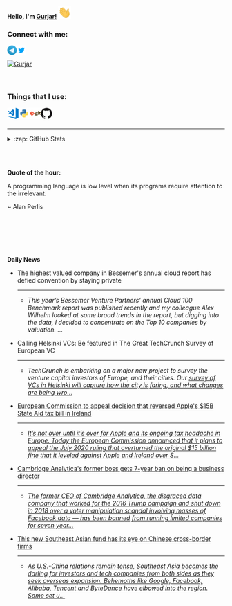 #### Hello, I'm [Gurjar!](https://GurjarKing.github.io) <img src="https://raw.githubusercontent.com/ABSphreak/ABSphreak/master/gifs/Hi.gif" width="30px"></h2>


### Connect with me:

[<img align="left" alt="Gurjar | Telegram" width="22px" src="https://raw.githubusercontent.com/github/explore/80688e429a7d4ef2fca1e82350fe8e3517d3494d/topics/telegram/telegram.png" />][Telegram]
[<img align="left" alt="Gurjar | Twitter" width="22px" src="https://raw.githubusercontent.com/github/explore/80688e429a7d4ef2fca1e82350fe8e3517d3494d/topics/twitter/twitter.png" />][Twitter]
<br >
<br >
<a href="https://github.com/GurjarKing"><img src="https://komarev.com/ghpvc/?username=GurjarKing" alt="Gurjar" /></a> <br />
<br />
<br />
<!-- <br >

![](https://visitor-badge.glitch.me/badge?page_id=GurjarKing)

<br /> -->

### Things that I use:

[<img align="left" alt="Visual Studio Code" width="26px" src="https://raw.githubusercontent.com/github/explore/80688e429a7d4ef2fca1e82350fe8e3517d3494d/topics/visual-studio-code/visual-studio-code.png" />][VSCode]
[<img align="left" alt="Python" width="26px" src="https://raw.githubusercontent.com/github/explore/80688e429a7d4ef2fca1e82350fe8e3517d3494d/topics/python/python.png" />][Python]
[<img align="left" alt="Git" width="26px" src="https://raw.githubusercontent.com/github/explore/80688e429a7d4ef2fca1e82350fe8e3517d3494d/topics/git/git.png" />][Git]
[<img align="left" alt="GitHub" width="26px" src="https://raw.githubusercontent.com/github/explore/78df643247d429f6cc873026c0622819ad797942/topics/github/github.png" />][Github]

<br />
<br />

---
<details>
  <summary>:zap: GitHub Stats</summary>

<img align="left" alt="Gurjar's Github Stats" src="https://github-readme-stats.vercel.app/api?username=GurjarKing&show_icons=true&hide_border=true&count_private=true&include_all_commit=true&theme=algolia" />

</details>

<!-- ### 🔔 My latest tweet
<a href="https://twitter.com/Gurjar_King43" target="_blank">
	<img src="https://github.com/GurjarKing/GurjarKing/raw/master/tweet.png" width="70%" align="center" alt="Click to view on Twitter" title="My latest tweet, as an image"/>
</a> -->
<br>

<pre>

</pre>

**Quote of the hour:**

A programming language is low level when its programs require attention to the irrelevant.

~ Alan Perlis
<pre>

</pre>
<br>
<pre>


</pre>
<strong>Daily News</strong>
  
  - The highest valued company in Bessemer's annual cloud report has defied convention by staying private
     <hr/>
     
      - *This year’s Bessemer Venture Partners’ annual Cloud 100 Benchmark report was published recently and my colleague Alex Wilhelm looked at some broad trends in the report, but digging into the data, I decided to concentrate on the Top 10 companies by valuation. …*
     
  - Calling Helsinki VCs: Be featured in The Great TechCrunch Survey of European VC
      <hr/>
      
      - *TechCrunch is embarking on a major new project to survey the venture capital investors of Europe, and their cities. Our <a href=”https://forms.gle/k4Ji2Ch7zdrn7o2p6”>survey of VCs in Helsinki will capture how the city is faring, and what changes are being wro…*
      
  - European Commission to appeal decision that reversed Apple's $15B State Aid tax bill in Ireland
      <hr/>
      
      - *It’s not over until it’s over for Apple and its ongoing tax headache in Europe. Today the European Commission announced that it plans to appeal the July 2020 ruling that overturned the original $15 billion fine that it leveled against Apple and Ireland over S…*
      
  - Cambridge Analytica's former boss gets 7-year ban on being a business director
      <hr/>
      
      - *The former CEO of Cambridge Analytica, the disgraced data company that worked for the 2016 Trump campaign and shut down in 2018 over a voter manipulation scandal involving masses of Facebook data — has been banned from running limited companies for seven year…*
       
  - This new Southeast Asian fund has its eye on Chinese cross-border firms
      <hr/>
       
       - *As U.S.-China relations remain tense, Southeast Asia becomes the darling for investors and tech companies from both sides as they seek overseas expansion. Behemoths like Google, Facebook, Alibaba, Tencent and ByteDance have elbowed into the region. Some set u…*
      

<br />

[VSCode]: https://code.visualstudio.com/
[Python]: https://www.python.org/
[Git]: https://git-scm.com/
[Github]: https://github.com/
[Telegram]: https://t.me/Gurjar_King/
[Twitter]: https://twitter.com/Gurjar_King43/
